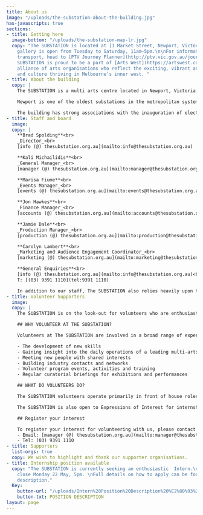 ```yaml
---
title: About us
image: "/uploads/the-substation-about-the-building.jpg"
has-javascripts: true
sections:
- title: Getting here
  image-bottom: "/uploads/the-substation-map-lr.jpg"
  copy: "The SUBSTATION is located at [1 Market Street, Newport, Victoria 3015](https://goo.gl/maps/WG1MkodsgHP2).\n\nOur
    gallery is open from Tuesday to Saturday, 11am–5pm.\n\nFor information on public
    transport, head to [PTV Journey Planner](http://ptv.vic.gov.au/journey#jpsearch%5Baction%5D=showPlanner).\n\nThe
    SUBSTATION is proud to be a part of [Arts West](https://artswest.com.au/), a unique
    alliance of arts organisations who reflect the exciting, vibrant and diverse arts
    and culture thriving in Melbourne’s inner west. "
- title: About the building
  copy: |
    The SUBSTATION is a multi arts centre located in Newport, Victoria. One of Melbourne’s newest arts venues, the building houses the biggest visual arts gallery in the Western Suburbs of Melbourne, a dance studio and a large-scale multi-purpose performance space. The SUBSTATION is a one of a kind arts venue in Victoria in that its architecture and spaces invite artists to work across art form and scale. The SUBSTATION aims to engage with artists to introduce new audiences to new artists and artistic work. We invite artists to utilise our unique spaces in the development and staging of work that responds to ideas that are relevant to our place in Melbourne, Australia and the world.

    Newport is one of the oldest substations in the metropolitan systems, and also one of the largest, comparable to the North Fitzroy substation and slightly smaller than the Newmarket substation. It displays an exceptionally high level of integrity not seen in any other extant examples of this substation design, and although much of the original equipment has been removed or vandalised, the building is highly demonstrative of early twentieth century power generating practices. The building has strong visual and functional associations with the nearby Newport railway workshops, established in 1882.

    The building has strong associations with the inauguration of electric services, due to its construction during the first phase of the scheme. It is also important for its associations with the engineering firm Merz and MacLellan, who designed the electrification scheme as well as the early substations in association with the VR Way and Works Branch. Its construction by the Victorian Railways sets the building apart from contemporary Railways structures built under contract.
- title: Staff and board
  image: 
  copy: |
    **Brad Spolding**<br>
    _Director_<br>
    [info (@) thesubstation.org.au](mailto:info@thesubstation.org.au)

    **Kali Michailidis**<br>
    _General Manager_<br>
    [manager (@) thesubstation.org.au](mailto:manager@thesubstation.org.au)

    **Marisa Fiume**<br>
    _Events Manager_<br>
    [events (@) thesubstation.org.au](mailto:events@thesubstation.org.au)

    **Jon Hawkes**<br>
    _Finance Manager_<br>
    [accounts (@) thesubstation.org.au](mailto:accounts@thesubstation.org.au)

    **Jamie Dale**<br>
    _Production Manager_<br>
    [production (@) thesubstation.org.au](mailto:production@thesubstation.org.au)

    **Carolyn Lambert**<br>
    _Marketing and Audience Engagement Coordinator_<br>
    [marketing (@) thesubstation.org.au](mailto:marketing@thesubstation.org.au)

    **General Enquiries**<br>
    [info (@) thesubstation.org.au](mailto:info@thesubstation.org.au)<br>
    T: [(03) 9391 1110](tel:9391 1110)

    In addition to our staff, The SUBSTATION also relies heavily upon the tireless efforts of our volunteers.
- title: Volunteer Supporters
  image: 
  copy: |
    The SUBSTATION is on the look-out for volunteers who are enthusiastic and dedicated to the promotion of visual and performing arts in its myriad forms. The SUBSTATION volunteers play an active role in delivering excellent customer experiences and ensuring The SUBSTATION remains a valued cultural destination. Whether you want to gain experience in the industry, learn more about visual and performing arts, pass on your skills and knowledge to others or just want to socialise with people with similar interests – we want to hear from you!

    ## WHY VOLUNTEER AT THE SUBSTATION?

    Volunteers at The SUBSTATION are involved in a broad range of experiences. The benefits of volunteering include:

    - The development of new skills
    - Gaining insight into the daily operations of a leading multi-arts organisation
    - Meeting new people with shared interests
    - Building industry contacts and networks
    - Volunteer program events, activities and training
    - Regular curatorial briefings for exhibitions and performances

    ## WHAT DO VOLUNTEERS DO?

    The SUBSTATION volunteers operate primarily in front of house roles, invigilating exhibitions, ushering for performances and assisting with private and corporate events.

    The SUBSTATION is also open to Expressions of Interest for internships from tertiary or post-graduate students in areas of marketing, production and    general administration (subject to availability).

    ## Register your interest

    To register your interest for volunteering with us, please contact Kali Michailidis, General Manager:
    - Email: [manager (@) thesubstation.org.au](mailto:manager@thesubstation.org.au)
    - Tel: (03) 9391 1110
- title: Supporters
  list-orgs: true
  copy: We wish to highlight and thank our supporter organisations.
- title: Internship position available
  copy: "The SUBSTATION is currently seeking an enthusiastic  Intern.\nApplications
    close Monday 22 May, 5pm. \nFull details on how to apply can be found in the position
    description."
  Key:
    button-url: "/uploads/Intern%20Position%20Description%20%E2%80%93%20The%20SUBSTATION.pdf"
    button-txt: POSITION DESCRIPTION
layout: page
---
```


